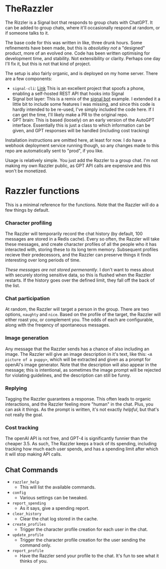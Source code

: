 # TheRazzler
The Rizzler is a Signal bot that responds to group chats with ChatGPT. It can be added to group chats, where it'll occasionally respond at random, or if someone talks to it.

The base code for this was written in like, three drunk hours. Some refinements have been made, 
but this is *absolutley not* a "designed" product, more of an evolved one. Code has been written 
optimising for development time, and stability. Not extensibility or clarity. Perhaps one day 
I'll fix it, but this is not that kind of project.

The setup is also fairly organic, and is deployed on my home server. There are a few components:
- `signal-cli`: [Link](https://github.com/bbernhard/signal-cli-rest-api) This is an excellent project that spoofs a phone, 
enabling a self-hosted REST API that hooks into Signal
- Signal bot layer: This is a remix of the [signal bot](https://pypi.org/project/signalbot/) example. I extended it a little 
bit to include some features I was missing, and since this code is hardly intended to be re-used, I've simply included the code
here. If I can get the time, I'll likely make a PR to the original repo.
- GPT brain: This is based (loosely) on an early version of the AutoGPT interface. Essentially this is just a class to which 
information can be given, and GPT responses will be handled (including cost tracking)

Installation instructions are omitted here, at least for now. I do have a webhook deployment service running though, so any changes made to this repo are automatically sent to "prod", if you like.

Usage is relatively simple. You just add the Razzler to a group chat. I'm not making my own Razzler public, as GPT API calls are expensive and this won't be monetized. 


# Razzler functions

This is a minimal reference for the functions. Note that the Razzler will do a few things by default.

### Character profiling
The Razzler will temporarily record the chat history (by default, 100 messages are stored in a Redis cache). Every so often, the Razzler will take these messages,
and create character profiles of all the people who it has interacted with, storing these to its long term memory. Subsequent profiles recieve their predecessors, 
and the Razzler can preserve things it finds interesting over long periods of time.

*These messages are not stored permenantly*. I don't want to mess about with securely storing sensitive data, so this is flushed when the Razzler restarts. 
If the history goes over the defined limit, they fall off the back of the list.

### Chat participation
At random, the Razzler will target a person in the group. There are two options, `naughty` and `nice`. Based on the profile of the target, the Razzler will either 
roast you, or complement you. The odds of each are configurable, along with the freqency of spontaneous messages.

### Image generation
Any message that the Razzler sends has a chance of also including an image. The Razzler will give an image description in it's text, like this: `<A picture of a puppy>`, 
which will be extracted and given as a prompt for openAI's image generator. Note that the description will also appear in the message; this is intentional, as sometimes
the image prompt will be rejected for violating guidelines, and the description can still be funny.

### Replying
Tagging the Razzler guarantees a response. This often leads to organic interactions, and the Razzler feeling more "human" in the chat. Plus, you can ask it things. 
As the prompt is written, it's not exactly *helpful*, but that's not really the goal.

### Cost tracking
The openAI API is not free, and GPT-4 is significantly funnier than the cheaper 3.5. As such, The Razzler keeps a track of its spending, including tracking how much 
each user spends, and has a spending limit after which it will stop making API calls.


## Chat Commands

- `razzler_help`
  - This will list the available commands.
- `config`
  - Various settings can be tweaked.
- `report_spending`
  - As it says, give a spending report.
- `clear_history`
  - Clear the chat log stored in the cache.
- `create_profiles`
  - Trigger the character profile creation for each user in the chat.
- `update_profile`
  - Trigger the character profile creation for the user sending the command only.
- `report_profile`
  - Have the Razzler send your profile to the chat. It's fun to see what it thinks of you.
